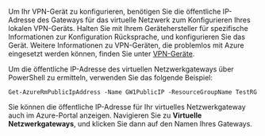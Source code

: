 
Um Ihr VPN-Gerät zu konfigurieren, benötigen Sie die öffentliche IP-Adresse des Gateways für das virtuelle Netzwerk zum Konfigurieren Ihres lokalen VPN-Geräts. Halten Sie mit Ihrem Gerätehersteller für spezifische Informationen zur Konfiguration Rücksprache, und konfigurieren Sie das Gerät. Weitere Informationen zu VPN-Geräten, die problemlos mit Azure eingesetzt werden können, finden Sie unter [VPN-Geräte](../articles/vpn-gateway/vpn-gateway-about-vpn-devices.md).

Um die öffentliche IP-Adresse des virtuellen Netzwerkgateways über PowerShell zu ermitteln, verwenden Sie das folgende Beispiel:

	Get-AzureRmPublicIpAddress -Name GW1PublicIP -ResourceGroupName TestRG

Sie können die öffentliche IP-Adresse für Ihr virtuelles Netzwerkgateway auch im Azure-Portal anzeigen. Navigieren Sie zu **Virtuelle Netzwerkgateways**, und klicken Sie dann auf den Namen Ihres Gateways.

<!---HONumber=AcomDC_0406_2016-->